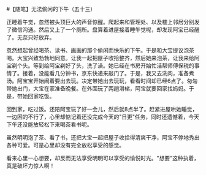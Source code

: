 #【随笔】无法偷闲的下午（五十三）

正睡着午觉，忽然被头顶巨大的声音惊醒。爬起来和管理处、以及楼上邻居分别发了微信沟通。然后又上了一个厕所。盘算着进屋接着睡午觉呢，却发现阿宝已经醒了。无奈只好放弃。

忽然想起曾经喝茶、读书、画画的那个偷闲而快乐的下午。于是和大宝提议泡茶喝。大宝兴致勃勃地同意。让我一起把屋子收拾整齐，然后她来泡茶，让我来给阿宝剃个头。等到给阿宝剃好了头，洗了澡。她已经在书房开始忙活帮师傅保税的事情了。接着，没能看几分钟书，京东快递来敲门了。于是，我又去洗肉，准备煮汤。阿宝宝开始闹着要出去玩。决定带她出去玩玩，看看时间却已经6点了。匆匆带她出门，大宝在家准备晚餐。在外面玩了两趟滑梯，阿宝就要回家找妈妈。于是，带她回家吃饭。

回到家，吃过饭。还陪阿宝玩了好一会儿，然后就8点半了。赶紧进屋哄她睡觉，一边困的不行了，心里却惦记着还没完成今天的"日更"任务，同时还遗憾着，今天下午还没能放轻松下来喝茶看书呢。

虽然明明泡了茶、看了书，还把大宝一起把屋子收拾得清爽干净，阿宝不停地秀出各种可爱。可是心里却没有完全放松享受的感觉。

看来心里一心想要，却反而无法享受明明可以享受的愉悦时光。"想要"这种执着，真是破坏力惊人啊！